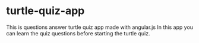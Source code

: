 # turtle-quiz-app
This is questions answer turtle quiz app made with angular.js
In this app you can learn the quiz questions before starting the turtle quiz.
